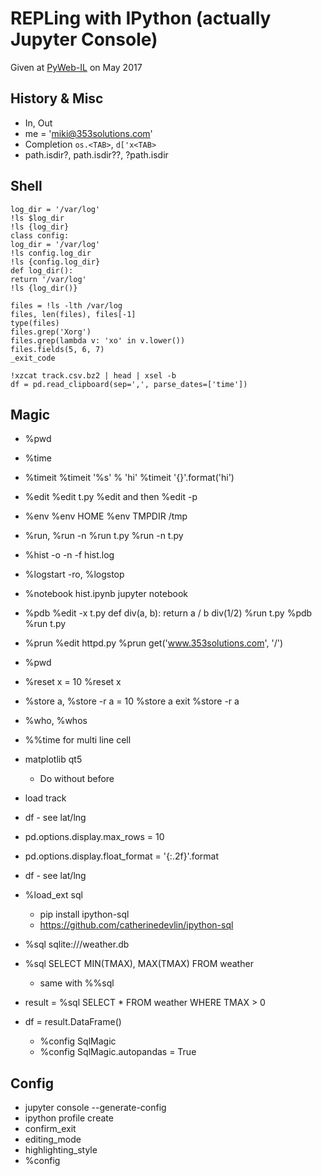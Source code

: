 # REPLing with IPython (actually Jupyter Console)

Given at [PyWeb-IL](https://www.meetup.com/PyWeb-IL/) on May 2017

## History & Misc
* In, Out
* me = 'miki@353solutions.com'
* Completion `os.<TAB>`, `d['x<TAB>`
* path.isdir?, path.isdir??, ?path.isdir


## Shell
    log_dir = '/var/log'
    !ls $log_dir
    !ls {log_dir}
    class config:
	log_dir = '/var/log'
    !ls config.log_dir
    !ls {config.log_dir}
    def log_dir():
	return '/var/log'
    !ls {log_dir()}

    files = !ls -lth /var/log
    files, len(files), files[-1]
    type(files)
    files.grep('Xorg')
    files.grep(lambda v: 'xo' in v.lower())
    files.fields(5, 6, 7)
    _exit_code

    !xzcat track.csv.bz2 | head | xsel -b
    df = pd.read_clipboard(sep=',', parse_dates=['time'])

## Magic
* %pwd
* %time
* %timeit
    %timeit '%s' % 'hi'
    %timeit '{}'.format('hi')
* %edit
    %edit t.py
    %edit and then %edit -p
* %env
    %env HOME
    %env TMPDIR /tmp
* %run, %run -n
    %run t.py
    %run -n t.py
* %hist -o -n -f hist.log
* %logstart -ro, %logstop
* %notebook hist.ipynb
    jupyter notebook
* %pdb
    %edit -x t.py
    def div(a, b):
	return a / b
    div(1/2)
    %run t.py
    %pdb
    %run t.py
* %prun
    %edit httpd.py
    %prun get('www.353solutions.com', '/')
* %pwd
* %reset
    x = 10
    %reset
    x
* %store a, %store -r
    a = 10
    %store a
    exit
    %store -r
    a
* %who, %whos
* %%time for multi line cell
* matplotlib qt5
    * Do without before

* load track
* df - see lat/lng
* pd.options.display.max_rows = 10
* pd.options.display.float_format = '{:.2f}'.format
* df - see lat/lng

* %load_ext sql
    * pip install ipython-sql
    * https://github.com/catherinedevlin/ipython-sql
* %sql sqlite:///weather.db
* %sql SELECT MIN(TMAX), MAX(TMAX) FROM weather
    * same with %%sql
* result = %sql SELECT * FROM weather WHERE TMAX > 0
* df = result.DataFrame()
    * %config SqlMagic
    * %config SqlMagic.autopandas = True

## Config

* jupyter console --generate-config
* ipython profile create
* confirm_exit
* editing_mode
* highlighting_style    
* %config
